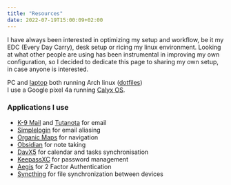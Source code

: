 ```yaml
---
title: "Resources"
date: 2022-07-19T15:00:09+02:00
---
```


I have always been interested in optimizing my setup and workflow, be it my EDC (Every Day Carry), desk setup or ricing my linux environment.
Looking at what other people are using has been instrumental in improving my own configuration, so I decided to dedicate this page to
sharing my own setup, in case anyone is interested.

PC and [laptop](https://frame.work/) both running Arch linux ([dotfiles](https://github.com/WJehee/.dotfiles))  
I use a Google pixel 4a running [Calyx OS](https://calyxos.org/).

### Applications I use

- [K-9 Mail](https://k9mail.app/) and [Tutanota](https://tutanota.com/) for email
- [Simplelogin](https://simplelogin.io/) for email aliasing
- [Organic Maps](https://organicmaps.app/) for navigation
- [Obsidian](https://obsidian.md) for note taking
- [DavX5](https://www.davx5.com/) for calendar and tasks synchronisation
- [KeepassXC](https://keepassxc.org/) for password management
- [Aegis](https://getaegis.app/) for 2 Factor Authentication
- [Syncthing](https://syncthing.net/) for file synchronization between devices

